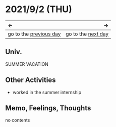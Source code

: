 # 2021/9/2 (THU)
|←|→|
|:---|---:|
go to the [previous day](./1st.md) | go to the [next day](./3rd.md)

## Univ.
SUMMER VACATION

## Other Activities
- worked in the summer internship

## Memo, Feelings, Thoughts
no contents
